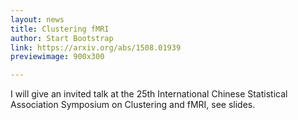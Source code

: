 ```yaml
---
layout: news
title: Clustering fMRI
author: Start Bootstrap
link: https://arxiv.org/abs/1508.01939
previewimage: 900x300

---
```


I will give an invited talk at the 25th International Chinese Statistical Association Symposium on Clustering and fMRI, see slides.
